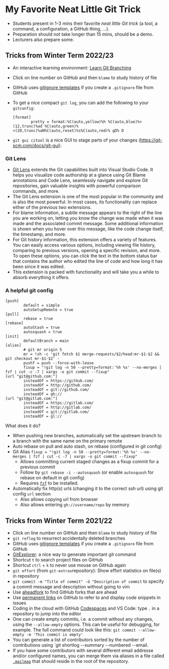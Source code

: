 # My Favorite Neat Little Git Trick

- Students present in 1-3 mins their favorite *neat little Git trick* (a tool, a command, a configuration, a GitHub thing, ...).
- Preparation should not take longer than 15 mins, should be a demo.
- Lecturers also prepare some.

## Tricks from Winter Term 2022/23

- An interactive learning environment: [Learn Git Branching](https://learngitbranching.js.org/)
- Click on line number on GitHub and then `blame` to study history of file
- GitHub uses [gitignore templates](https://github.com/github/gitignore) if you create a `.gitignore` file from GitHub
- To get a nice compact `git log`, you can add the following to your `gitconfig`:

    ```
    [format]
            pretty = format:%C(auto,yellow)%h %C(auto,blue)%>(12,trunc)%ad %C(auto,green)%<(20,trunc)%aN%C(auto,reset)%s%C(auto,red)% gD% D
    ```

- `git gui citool` is a nice GUI to stage parts of your changes (https://git-scm.com/docs/git-gui).

### Git Lens

- [Git Lens](https://marketplace.visualstudio.com/items?itemName=eamodio.gitlens) extends the Git capabilities built into Visual Studio Code. It helps you visualize code authorship at a glance using Git Blame annotations and Code Lens, seamlessly navigate and explore Git repositories, gain valuable insights with powerful comparison commands, and more.
- The Git Lens extension is one of the most popular in the community and is also the most powerful. In most cases, its functionality can replace either of the previous two extensions.
- For blame information, a subtle message appears to the right of the line you are working on, letting you know the change was made when it was made and the associated commit message. Some additional information is shown when you hover over this message, like the code change itself, the timestamp, and more.
- For Git history information, this extension offers a variety of features. You can easily access various options, including viewing file history, comparing to previous versions, opening a specific revision, and more. To open these options, you can click the text in the bottom status bar that contains the author who edited the line of code and how long it has been since it was edited.
- This extension is packed with functionality and will take you a while to absorb everything it offers.

### A helpful git config

```
[push]
        default = simple
        autoSetupRemote = true
[pull]
        rebase = true
[rebase]
        autoStash = true
        autosquash = true
[init]
        defaultBranch = main
[alias]
        # git mr origin 5
        mr = !sh -c 'git fetch $1 merge-requests/$2/head:mr-$1-$2 && git checkout mr-$1-$2' -
        pushf = push --force-with-lease
        fixup = "!git log -n 50 --pretty=format:'%h %s' --no-merges | fzf | cut -c -7 | xargs -o git commit --fixup"
[url "git@github.com:"]
        insteadOf = https://github.com/
        insteadOf = http://github.com/
        insteadOf = git://github.com/
        insteadOf = gh://
[url "git@gitlab.com:"]
        insteadOf = https://gitlab.com/
        insteadOf = http://gitlab.com/
        insteadOf = git://gitlab.com/
        insteadOf = gl://
```

What does it do?

- When pushing new branches, automatically set the upstream branch to a branch with the same name on the primary remote
- Auto rebase on pull and auto stash, on rebase (configured in git config)
- Git Alias `fixup = "!git log -n 50 --pretty=format:'%h %s' --no-merges | fzf | cut -c -7 | xargs -o git commit --fixup"`
    - Allows committing current staged changes as a fixup commit for a previous commit
    - Follow by `git rebase -i --autosquash` (or enable `autosquash` for rebase on default in git config)
    - Requires [`fzf`](https://github.com/junegunn/fzf) to be installed.
- Automatically fix http(s) urls (changing it to the correct ssh url) using git config `url` section
    - Also allows copying url from browser
    - Also allows entering `gh://username/repo` by memory

## Tricks from Winter Term 2021/22

- Click on line number on GitHub and then `blame` to study history of file
- `git reflog` to resurrect accidentally deleted branches
- GitHub uses [gitignore templates](https://github.com/github/gitignore) if you create a `.gitignore` file from GitHub
- [GitExplorer](https://gitexplorer.com/): a nice way to generate important git command
- Shortcut `t` to search project files on GitHub
- Shortcut `ctrl` + `k` to never use mouse on GitHub again
- `git effort` (from `git-extras`repository): Show effort statistics on file(s) in repository
- `git commit -m "Title of commit" -d "Description of commit` to specify a commit message and description without going to vim
- Use [aheadfork](https://github.com/mbomb007/aheadfork) to find GitHub forks that are ahead
- Use [permanent links](https://docs.github.com/en/github/writing-on-github/working-with-advanced-formatting/creating-a-permanent-link-to-a-code-snippet#linking-to-code) on GitHub to refer to and display code snippets in issues
- Coding in the cloud with GitHub [Codespaces](https://github.com/features/codespaces) and VS Code: type `.` in a repository to jump into the editor
- One can create empty commits, i.e. a commit without any changes, using the `--allow-empty` options. This can be useful for debugging, for example. The full command could look like this: `git commit --allow-empty -m 'This commit is empty'`
- You can generate a list of contributors sorted by the number of contributions using `git shortlog --summary --numbered --email.
- If you have some contributors with several different email addresse and/or configured names, you can merge them via aliases in a file called [`.mailmap`](https://git-scm.com/docs/gitmailmap) that should reside in the root of the repository.
